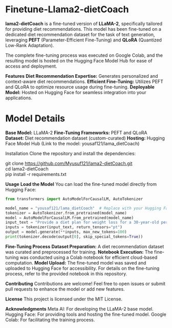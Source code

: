# Finetune-Llama2-dietCoach

**lama2-dietCoach** is a fine-tuned version of **LLaMA-2**, specifically tailored for providing diet recommendations. This model has been fine-tuned on a dedicated diet recommendation dataset for the task of text generation, leveraging **PEFT** (Parameter-Efficient Fine-Tuning) and **QLoRA** (Quantized Low-Rank Adaptation).

The complete fine-tuning process was executed on Google Colab, and the resulting model is hosted on the Hugging Face Model Hub for ease of access and deployment.

**Features**
**Diet Recommendation Expertise:** Generates personalized and context-aware diet recommendations.
**Efficient Fine-Tuning:** Utilizes PEFT and QLoRA to optimize resource usage during fine-tuning.
**Deployable Model:** Hosted on Hugging Face for seamless integration into your applications.

# Model Details
**Base Model:** LLaMA-2
**Fine-Tuning Frameworks:** PEFT and QLoRA
**Dataset:** Diet recommendation dataset (custom-curated)
**Hosting:** Hugging Face Model Hub (Link to the model: yousaf121/lama_dietCoach)

Installation
Clone the repository and install the dependencies:

git clone https://github.com/Myusuf121/lama2-dietCoach.git  
cd lama2-dietCoach  
pip install -r requirements.txt  

**Usage**
**Load the Model**
You can load the fine-tuned model directly from Hugging Face:

```python
from transformers import AutoModelForCausalLM, AutoTokenizer

model_name = "yousaf121/lama_dietCoach"  # Replace with your Hugging Face model path
tokenizer = AutoTokenizer.from_pretrained(model_name)
model = AutoModelForCausalLM.from_pretrained(model_name)
input_text = "Provide a diet plan for weight loss for a 30-year-old person."
inputs = tokenizer(input_text, return_tensors="pt")
output = model.generate(**inputs, max_new_tokens=100)
print(tokenizer.decode(output[0], skip_special_tokens=True))
```

**Fine-Tuning Process**
**Dataset Preparation:** A diet recommendation dataset was curated and preprocessed for training.
**Notebook Execution:** The fine-tuning was conducted using a Colab notebook for efficient cloud-based computation.
**Model Upload:** The fine-tuned model was saved and uploaded to Hugging Face for accessibility.
For details on the fine-tuning process, refer to the provided notebook in this repository.

**Contributing**
Contributions are welcome! Feel free to open issues or submit pull requests to enhance the model or add new features.

**License**
This project is licensed under the MIT License.

**Acknowledgments**
Meta AI: For developing the LLaMA-2 base model.
Hugging Face: For providing tools and hosting the fine-tuned model.
Google Colab: For facilitating the training process.
